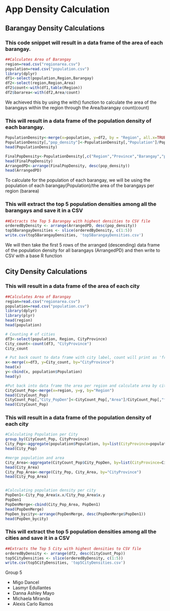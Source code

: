 # App Density Calculation

## Barangay Density Calculations

### This code snippet will result in a data frame of the area of each barangay.
```R
##Calculates Area of Barangay
region=read.csv("regionarea.csv")
population=read.csv("population.csv")
library(dplyr)
df1<-select(population,Region,Barangay)
df2<-select(region,Region,Area)
df2$count<-with(df1,table(Region))
df2$bararea<-with(df2,Area/count)
```
We achieved this by using the with() function to calculate the area of the barangays within the region through the Area/barangay count(count)

### This will result in a data frame of the population density of each barangay.
```R
PopulationDensity<-merge(x=population, y=df2, by = "Region", all.x=TRUE)
PopulationDensity[,"pop_density"]<-PopulationDensity[,"Population"]/PopulationDensity[,"bararea"]
head(PopulationDensity)

FinalPopDensity<-PopulationDensity[,c("Region","Province","Barangay","pop_density")]
head(FinalPopDensity)
ArrangedPD<-arrange(FinalPopDensity, desc(pop_density))
head(ArrangedPD)
```
To calculate for the population of each barangay, we will be using the population of each barangay(Population)/the area of the barangays per region (bararea)

### This will extract the top 5 population densities among all the barangays and save it in a CSV
```R
##Extracts the Top 5 Barangay with highest densities to CSV file
orderedByDensity <- arrange(ArrangedPD, desc(pop_density))
top5BarangayDensities <- slice(orderedByDensity, c(1:5))
write.csv(top5BarangayDensities, 'top5BarangayDensities.csv')
```
We will then take the first 5 rows of the arranged (descending) data frame of the population density for all barangays (ArrangedPD) and then write to CSV with a base R function

## City Density Calculations

### This will result in a data frame of the area of each city
```R
##Calculates Area of Barangay
region=read.csv("regionarea.csv")
population=read.csv("population.csv")
library(dplyr)
library(plyr)
head(region)
head(population)

# Counting # of cities
df3<-select(population, Region, CityProvince)
City_count<-count(df3, "CityProvince")
City_count

# Put back count to data frame with city label, count will print as 'freq'
x<-merge(x=df3, y=City_count, by="CityProvince")
head(x)
y<-cbind(x, population$Population)
head(y)

#Put back into data frame the area per region and calculate area by city, city area will pritn as 'new'
CityCount_Pop<-merge(x=region, y=y, by="Region")
head(CityCount_Pop)
CityCount_Pop[,"City_PopDen"]<-CityCount_Pop[,"Area"]/CityCount_Pop[,"freq"]
head(CityCount_Pop)
```

### This will result in a data frame of the population density of each city
```R
#Calculating Population per City
group_by(CityCount_Pop, CityProvince)
City_Pop<-aggregate(population$Population, by=list(CityProvince=population$CityProvince), FUN=sum)
head(City_Pop)

#merge population and area
City_Area<-aggregate(CityCount_Pop$City_PopDen, by=list(CityProvince=CityCount_Pop$CityProvince), FUN=sum)
head(City_Area)
City_Pop_Area<-merge(City_Pop, City_Area, by="CityProvince")
head(City_Pop_Area)


#Calculating population density per city
PopDen1<-City_Pop_Area$x.x/City_Pop_Area$x.y
PopDen1
PopDenMerge<-cbind(City_Pop_Area, PopDen1)
head(PopDenMerge)
PopDen_bycity<-arrange(PopDenMerge, desc(PopDenMerge$PopDen1))
head(PopDen_bycity)
```

### This will extract the top 5 population densities among all the cities and save it in a CSV
```R
##Extracts the Top 5 City with highest densities to CSV file
orderedByDensity <- arrange(df2, desc(CityCount_Pop))
top5CityDensities <- slice(orderedByDensity, c(1:5))
write.csv(top5CityDensities, 'top5CityDensities.csv')
```

Group 5
* Migo Dancel
* Lasmyr Edullantes
* Danna Ashley Mayo
* Michaela Miranda
* Alexis Carlo Ramos

